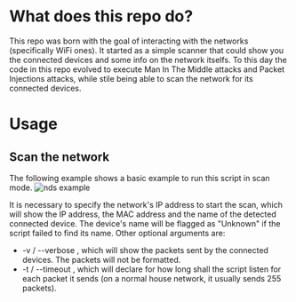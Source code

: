 # What does this repo do? 
This repo was born with the goal of interacting with the networks (specifically WiFi ones). It started as a simple scanner that could show you the connected devices and some info on the network itselfs. 
To this day the code in this repo evolved to execute Man In The Middle attacks and Packet Injections attacks, while stile being able to scan the network for its connected devices.

# Usage

## Scan the network
The following example shows a basic example to run this script in scan mode.
![nds example](https://github.com/user-attachments/assets/569896c5-2ba9-4cad-a8e3-82f22f8bd0ff)

It is necessary to specify the network's IP address to start the scan, which will show the IP address, the MAC address and the name of the detected connected device. The device's name will be flagged as "Unknown" if the script failed to find its name.
Other optional arguments are: 
* -v / --verbose , which will show the packets sent by the connected devices. The packets will not be formatted.
* -t / --timeout , which will declare for how long shall the script listen for each packet it sends (on a normal house network, it usually sends 255 packets).
